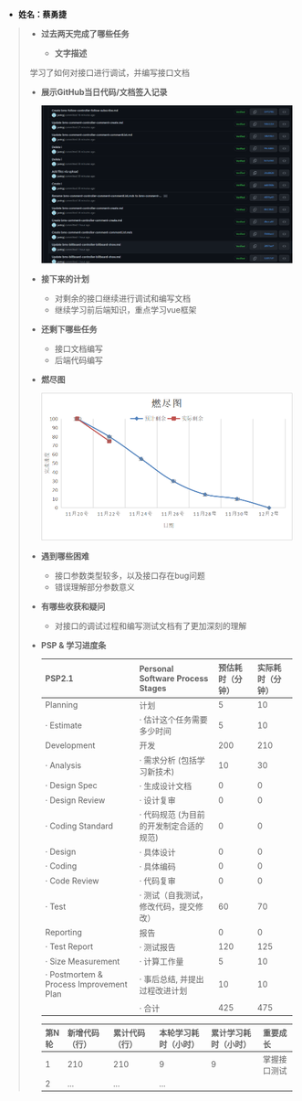 - **姓名：蔡勇捷**

> - **过去两天完成了哪些任务**
>
>   - **文字描述**
>
> ​              学习了如何对接口进行调试，并编写接口文档
>
>   - **展示GitHub当日代码/文档签入记录**
>
>     ![01.png](01.png)
>
> - **接下来的计划**
>
>   - 对剩余的接口继续进行调试和编写文档
>   - 继续学习前后端知识，重点学习vue框架
>
> - **还剩下哪些任务**
>
>   - 接口文档编写
>   - 后端代码编写
>   
> - **燃尽图**
>
>   ![01-1.png](01-1.png)
>
> - **遇到哪些困难**
>
>   - 接口参数类型较多，以及接口存在bug问题
>   - 错误理解部分参数意义
>  
>
> - **有哪些收获和疑问**
>
>   - 对接口的调试过程和编写测试文档有了更加深刻的理解
>   
>
> - **PSP & 学习进度条**
>
>   | PSP2.1                                  | Personal Software Process Stages        | 预估耗时（分钟） | 实际耗时（分钟） |
>   | :-------------------------------------- | :-------------------------------------- | :--------------- | :--------------- |
>   | Planning                                | 计划                                    | 5                | 10               |
>   | · Estimate                              | · 估计这个任务需要多少时间              | 5                | 10               |
>   | Development                             | 开发                                    | 200              | 210              |
>   | · Analysis                              | · 需求分析 (包括学习新技术)             | 10               | 30               |
>   | · Design Spec                           | · 生成设计文档                          | 0                | 0                |
>   | · Design Review                         | · 设计复审                              | 0                | 0                |
>   | · Coding Standard                       | · 代码规范 (为目前的开发制定合适的规范) | 0                | 0                |
>   | · Design                                | · 具体设计                              | 0                | 0                |
>   | · Coding                                | · 具体编码                              | 0                | 0                |
>   | · Code Review                           | · 代码复审                              | 0                | 0                |
>   | · Test                                  | · 测试（自我测试，修改代码，提交修改）  | 60               | 70               |
>   | Reporting                               | 报告                                    | 0                | 0                |
>   | · Test Report                           | · 测试报告                              | 120              | 125              |
>   | · Size Measurement                      | · 计算工作量                            | 5                | 10               |
>   | · Postmortem & Process Improvement Plan | · 事后总结, 并提出过程改进计划          | 10               | 10               |
>   |                                         | · 合计                                  | 425              | 475              |
>
>   | 第N轮 | 新增代码（行） | 累计代码（行） | 本轮学习耗时（小时） | 累计学习耗时（小时） | 重要成长     |
>   | :---- | :------------- | :------------- | :------------------- | :------------------- | :----------- |
>   | 1     | 210            | 210            | 9                    | 9                    | 掌握接口测试 |
>   | 2     | ...            | ...            | ...                  |                      |              |
